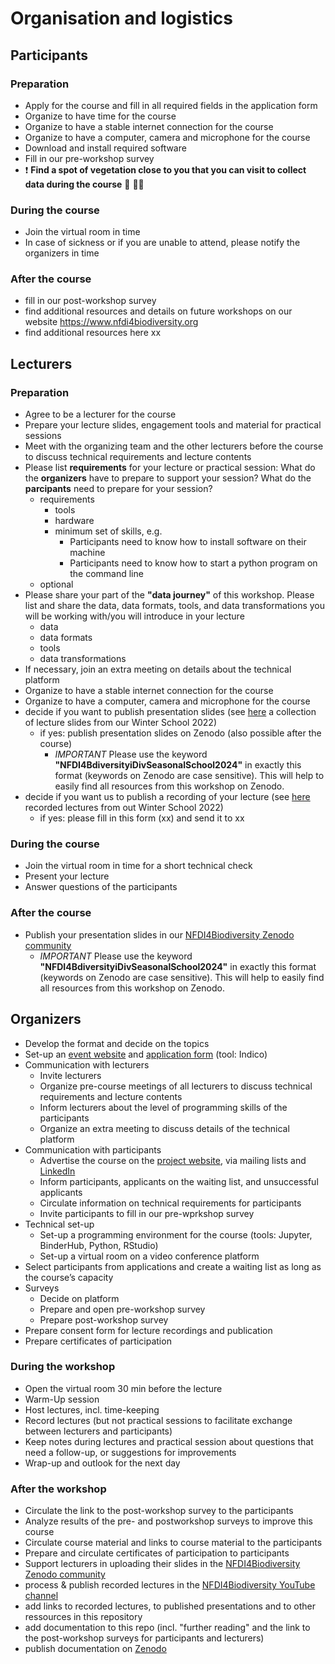 # Organisation and logistics

## Participants

### Preparation

* Apply for the course and fill in all required fields in the application form
* Organize to have time for the course
* Organize to have a stable internet connection for the course
* Organize to have a computer, camera and microphone for the course
* Download and install required software
* Fill in our pre-workshop survey
* ❗ **Find a spot of vegetation close to you that you can visit to collect data during the course** :deciduous_tree: 🌲🌿

### During the course

* Join the virtual room in time
* In case of sickness or if you are unable to attend, please notify the organizers in time

### After the course

* fill in our post-workshop survey
* find additional resources and details on future workshops on our website https://www.nfdi4biodiversity.org
* find additional resources here xx

## Lecturers

### Preparation

* Agree to be a lecturer for the course
* Prepare your lecture slides, engagement tools and material for practical
sessions
* Meet with the organizing team and the other lecturers before the course to
discuss technical requirements and lecture contents
* Please list **requirements** for your lecture or practical session: What do the **organizers** have to prepare to support your session? What do the **parcipants** need to prepare for your session?
  * requirements
    * tools
    * hardware
    * minimum set of skills, e.g.
      * Participants need to know how to install software on their machine
      * Participants need to know how to start a python program on the command line
  * optional
* Please share your part of the **"data journey"** of this workshop. Please list and share the data, data formats, tools, and data transformations you will be working with/you will introduce in your lecture
  * data
  * data formats
  * tools
  * data transformations
* If necessary, join an extra meeting on details about the technical platform
* Organize to have a stable internet connection for the course
* Organize to have a computer, camera and microphone for the course
* decide if you want to publish presentation slides (see [here](https://zenodo.org/communities/nfdi4biodiv/search?page=1&size=20&q=title:(%22Legal%22)%20OR%20(keywords:(%22winterschool2022%22%20OR%20%22WinterSchool2022%22%20OR%20%22Winterschool2022%22)%20AND%20(%22nfdi4biodiversity%22%20OR%20%22NFDI4Biodiversity%22))) a collection of lecture slides from our Winter School 2022)
  * if yes: publish presentation slides on Zenodo (also possible after the course)
    * *IMPORTANT* Please use the keyword **"NFDI4BdiversityiDivSeasonalSchool2024"** in exactly this format (keywords on Zenodo are case sensitive). This will help to easily find all resources from this workshop on Zenodo.
* decide if you want us to publish a recording of your lecture (see [here](https://www.youtube.com/playlist?list=PL06Unzn1hDrhZ4mfsdfeypJajuGsuzdfm) recorded lectures from out Winter School 2022)
  * if yes: please fill in this form (xx) and send it to xx

### During the course

* Join the virtual room in time for a short technical check
* Present your lecture
* Answer questions of the participants

### After the course

* Publish your presentation slides in our [NFDI4Biodiversity Zenodo community](https://zenodo.org/communities/nfdi4biodiv)
    * *IMPORTANT* Please use the keyword **"NFDI4BdiversityiDivSeasonalSchool2024"** in exactly this format (keywords on Zenodo are case sensitive). This will help to easily find all resources from this workshop on Zenodo.

## Organizers

* Develop the format and decide on the topics
* Set-up an [event website](https://nfdi4biodiversity.org/de/events/seasonalschool-2024/) and [application form](https://events.gfbio.org/event/53/) (tool: Indico)
* Communication with lecturers
  * Invite lecturers
  * Organize pre-course meetings of all lecturers to discuss technical requirements and lecture contents
  * Inform lecturers about the level of programming skills of the participants
  * Organize an extra meeting to discuss details of the technical platform
* Communication with participants
  * Advertise the course on the [project website](https://nfdi4biodiversity.org/), via mailing lists and [LinkedIn](http://www.linkedin.com/company/nfdi4biodiv)
  * Inform participants, applicants on the waiting list, and unsuccessful applicants
  * Circulate information on technical requirements for participants
  * Invite participants to fill in our pre-wprkshop survey
* Technical set-up
  * Set-up a programming environment for the course (tools: Jupyter, BinderHub, Python, RStudio)
  * Set-up a virtual room on a video conference platform 
* Select participants from applications and create a waiting list as long as the course’s capacity
* Surveys
  * Decide on platform
  * Prepare and open pre-workshop survey
  * Prepare post-workshop survey
* Prepare consent form for lecture recordings and publication
* Prepare certificates of participation

### During the workshop

* Open the virtual room 30 min before the lecture
* Warm-Up session
* Host lectures, incl. time-keeping
* Record lectures (but not practical sessions to facilitate exchange between lecturers and participants)
* Keep notes during lectures and practical session about questions that need a follow-up, or suggestions for improvements
* Wrap-up and outlook for the next day

### After the workshop

* Circulate the link to the post-workshop survey to the participants
* Analyze results of the pre- and postworkshop surveys to improve this course
* Circulate course material and links to course material to the participants
* Prepare and circulate certificates of participation to participants
* Support lecturers in uploading their slides in the [NFDI4Biodiversity Zenodo community](https://zenodo.org/communities/nfdi4biodiv)
* process & publish recorded lectures in the [NFDI4Biodiversity YouTube channel](https://www.youtube.com/@NFDI4Biodiv)
* add links to recorded lectures, to published presentations and to other ressources in this repository
* add documentation to this repo (incl. "further reading" and the link to the post-workshop surveys for participants and lecturers)
* publish documentation on [Zenodo](https://zenodo.org/communities/nfdi4biodiv)
